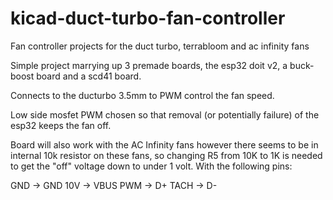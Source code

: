# kicad-duct-turbo-fan-controller
Fan controller projects for the duct turbo, terrabloom and ac infinity fans

Simple project marrying up 3 premade boards, the esp32 doit v2, a buck-boost board and a scd41 board.

Connects to the ducturbo 3.5mm to PWM control the fan speed.

Low side mosfet PWM chosen so that removal (or potentially failure) of the esp32 keeps the fan off.

Board will also work with the AC Infinity fans however there seems to be in internal 10k resistor on these fans, so changing R5 from 10K to 1K is needed to get the "off" voltage down to under 1 volt. With the following pins:

GND → GND
10V → VBUS
PWM → D+
TACH → D-

